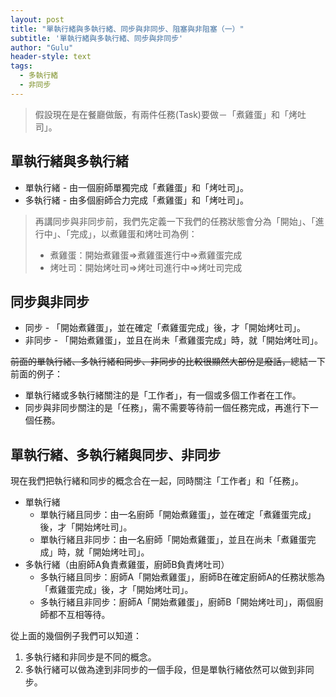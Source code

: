```yaml
---
layout: post
title: "單執行緒與多執行緒、同步與非同步、阻塞與非阻塞（一）"
subtitle: '單執行緒與多執行緒、同步與非同步'
author: "Gulu"
header-style: text
tags:
  - 多執行緒
  - 非同步
---
```



> 假設現在是在餐廳做飯，有兩件任務(Task)要做－「煮雞蛋」和「烤吐司」。

## 單執行緒與多執行緒
- 單執行緒 - 由一個廚師單獨完成「煮雞蛋」和「烤吐司」。
- 多執行緒 - 由多個廚師合力完成「煮雞蛋」和「烤吐司」。

> 再講同步與非同步前，我們先定義一下我們的任務狀態會分為「開始」、「進行中」、「完成」，以煮雞蛋和烤吐司為例：
> - 煮雞蛋：開始煮雞蛋=>煮雞蛋進行中=>煮雞蛋完成
> - 烤吐司：開始烤吐司=>烤吐司進行中=>烤吐司完成

## 同步與非同步
- 同步 - 「開始煮雞蛋」，並在確定「煮雞蛋完成」後，才「開始烤吐司」。
- 非同步 - 「開始煮雞蛋」，並且在尚未「煮雞蛋完成」時，就「開始烤吐司」。

~~前面的單執行緒、多執行緒和同步、非同步的比較很顯然大部份是廢話，~~總結一下前面的例子：
- 單執行緒或多執行緒關注的是「工作者」，有一個或多個工作者在工作。
- 同步與非同步關注的是「任務」，需不需要等待前一個任務完成，再進行下一個任務。

## 單執行緒、多執行緒與同步、非同步
現在我們把執行緒和同步的概念合在一起，同時關注「工作者」和「任務」。
- 單執行緒
  - 單執行緒且同步：由一名廚師「開始煮雞蛋」，並在確定「煮雞蛋完成」後，才「開始烤吐司」。
  - 單執行緒且非同步：由一名廚師「開始煮雞蛋」，並且在尚未「煮雞蛋完成」時，就「開始烤吐司」。
- 多執行緒（由廚師A負責煮雞蛋，廚師B負責烤吐司）
  - 多執行緒且同步：廚師A「開始煮雞蛋」，廚師B在確定廚師A的任務狀態為「煮雞蛋完成」後，才「開始烤吐司」。
  - 多執行緒且非同步：廚師A「開始煮雞蛋」，廚師B「開始烤吐司」，兩個廚師都不互相等待。

從上面的幾個例子我們可以知道：
1. 多執行緒和非同步是不同的概念。
2. 多執行緒可以做為達到非同步的一個手段，但是單執行緒依然可以做到非同步。